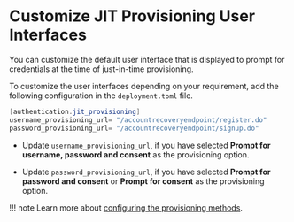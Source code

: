 # Customize JIT Provisioning User Interfaces

You can customize the default user interface that is displayed to prompt for credentials at the time of just-in-time provisioning.

To customize the user interfaces depending on your requirement, add the following configuration in the `deployment.toml` file.

``` java
[authentication.jit_provisioning]
username_provisioning_url= "/accountrecoveryendpoint/register.do"
password_provisioning_url= "/accountrecoveryendpoint/signup.do"
```

- Update `username_provisioning_url`, if you have selected **Prompt for username, password and consent** as the provisioning option.

- Update `password_provisioning_url`, if you have selected **Prompt for password and consent** or **Prompt for consent** as the provisioning option.

!!! note
    Learn more about [configuring the provisioning methods](../identity-federation/jit-workflow.md).